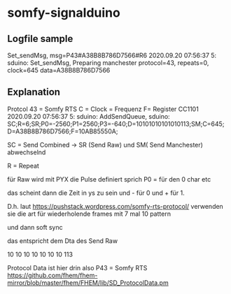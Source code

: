 # somfy-signalduino
## Logfile sample
Set_sendMsg, msg=P43#A38B8B786D7566#R6
2020.09.20 07:56:37 5: sduino: Set_sendMsg, Preparing manchester protocol=43, repeats=0, clock=645 data=A38B8B786D7566

## Explanation
Protcol 43 = Somfy RTS
C = Clock = Frequenz
F= Register CC1101
2020.09.20 07:56:37 5: sduino: AddSendQueue, sduino: SC;R=6;SR;P0=-2560;P1=2560;P3=-640;D=10101010101010113;SM;C=645;D=A38B8B786D7566;F=10AB85550A;

SC = Send Combined -> SR (Send Raw) und SM( Send Manchester) abwechselnd

R = Repeat

für Raw wird mit PYX die Pulse definiert sprich P0 = für den 0 char etc

das scheint dann die Zeit in ys zu sein und - für 0 und + für 1.

D.h. laut https://pushstack.wordpress.com/somfy-rts-protocol/ verwenden sie die art für wiederholende frames mit 7 mal 10 pattern

und dann soft sync

das entspricht dem Dta des Send Raw

10
10
10
10
10
10
10
113

Protocol Data ist hier drin also P43 = Somfy RTS
https://github.com/fhem/fhem-mirror/blob/master/fhem/FHEM/lib/SD_ProtocolData.pm
